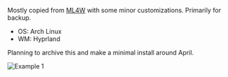 Mostly copied from [ML4W](https://github.com/mylinuxforwork/dotfiles) with some minor customizations. Primarily for backup. 

- OS: Arch Linux
- WM: Hyprland

Planning to archive this and make a minimal install around April.

![Example 1](1.jpg)

